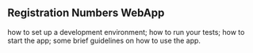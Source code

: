## Registration Numbers WebApp

how to set up a development environment;
how to run your tests;
how to start the app;
some brief guidelines on how to use the app.
